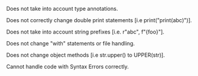 Does not take into account type annotations.

Does not correctly change double print statements [i.e print("print(abc)")].

Does not take into account string prefixes [i.e. r"abc", f"{foo}"].

Does not change "with" statements or file handling.

Does not change object methods [i.e str.upper() to UPPER(str)].

Cannot handle code with Syntax Errors correctly.
